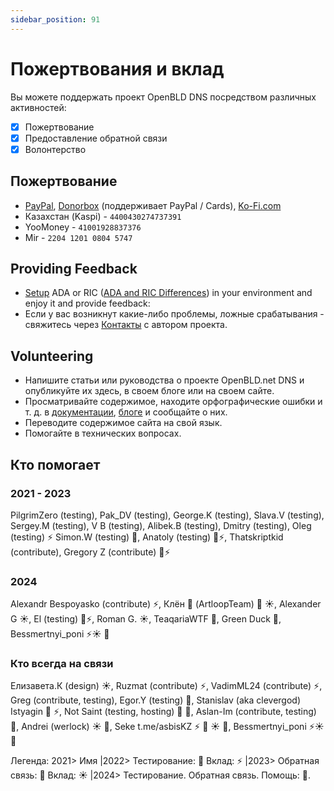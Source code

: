 ```yaml
---
sidebar_position: 91
---
```


# Пожертвования и вклад

Вы можете поддержать проект OpenBLD DNS посредством различных активностей:
- [x] Пожертвование
- [x] Предоставление обратной связи
- [x] Волонтерство

## Пожертвование

* [PayPal](https://www.paypal.com/paypalme/m0zgen), [Donorbox](https://donorbox.org/open-bld-dns-donation?default_interval=m&amount=30) (поддерживает PayPal / Cards), [Ko-Fi.com](https://ko-fi.com/sysadminkz)
* Казахстан (Kaspi) - `4400430274737391`
* YooMoney - `41001928837376`
* Mir - `2204 1201 0804 5747`

## Providing Feedback

- [Setup](/docs/category/get-started) ADA or RIC ([ADA and RIC Differences](/docs/overwiew/how-it-works#ada-vs-ric)) in your environment and enjoy it and provide feedback:
- Если у вас возникнут какие-либо проблемы, ложные срабатывания - свяжитесь через [Контакты](/docs/contacts) с автором проекта.

## Volunteering

- Напишите статьи или руководства о проекте OpenBLD.net DNS и опубликуйте их здесь, в своем блоге или на своем сайте.
- Просматривайте содержимое, находите орфографические ошибки и т. д. в [документации](/docs/intro), [блоге](/blog) и сообщайте о них.
- Переводите содержимое сайта на свой язык.
- Помогайте в технических вопросах.

## Кто помогает

### 2021 - 2023

PilgrimZero (testing), Pak_DV (testing), George.K (testing), Slava.V (testing),
Sergey.M (testing), V B (testing), Alibek.B (testing), Dmitry (testing), Oleg (testing) ⚡
Simon.W (testing) 💪, Anatoly (testing) 💪⚡, Thatskriptkid (contribute), Gregory Z (contribute) 💪⚡

### 2024
Alexandr Bespoyasko (contribute) ⚡, Клён 🌳 (ArtloopTeam) 🚜 ☀️, Alexander G ☀️, El (testing) 💪⚡, 
Roman G. ☀️, TeaqariaWTF 🚴‍, Green Duck 🚴‍, Bessmertnyi_poni ⚡☀️ 🚴 

### Кто всегда на связи
Елизавета.К (design) ☀️, Ruzmat (contribute) ⚡, VadimML24 (contribute) ⚡, Greg (contribute, testing), Egor.Y (testing) 🚴, Stanislav (aka clevergod) Istyagin 💪 ⚡, 
Not Saint (testing, hosting) 💪 🚴, Aslan-Im (contribute, testing) 🚴, Andrei (werlock) ☀️ 🚴, Seke t.me/asbisKZ ⚡ 🚜 ☀️ 🚴,
Bessmertnyi_poni ⚡☀️ 🚴

Легенда: 2021> Имя |2022> Тестирование: 💪 Вклад: ⚡ |2023> Обратная связь: 🚜 Вклад: ☀️ |2024> Тестирование. Обратная связь. Помощь: 🚴.
